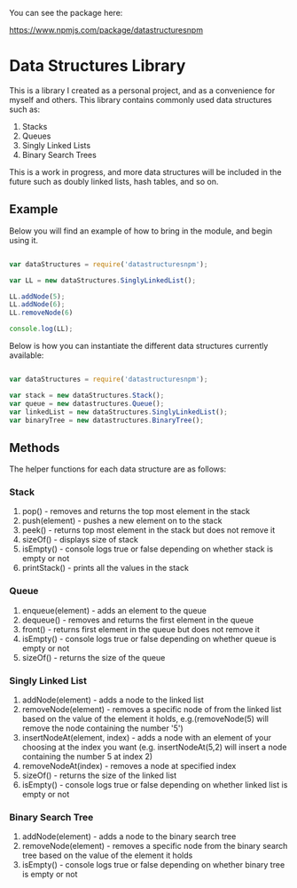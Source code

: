 You can see the package here:

https://www.npmjs.com/package/datastructuresnpm

# Data Structures Library

This is a library I created as a personal project, and as a convenience for myself and others. This library contains commonly used data structures such as:

1. Stacks
2. Queues
3. Singly Linked Lists
4. Binary Search Trees

This is a work in progress, and more data structures will be included in the future such as doubly linked lists, hash tables, and so on.

## Example

Below you will find an example of how to bring in the module, and begin using it.

```javascript

var dataStructures = require('datastructuresnpm');

var LL = new dataStructures.SinglyLinkedList();

LL.addNode(5);
LL.addNode(6);
LL.removeNode(6)

console.log(LL);

```

Below is how you can instantiate the different data structures currently available:

```javascript

var dataStructures = require('datastructuresnpm');

var stack = new dataStructures.Stack();
var queue = new datastructures.Queue();
var linkedList = new dataStructures.SinglyLinkedList();
var binaryTree = new datastructures.BinaryTree();

```

## Methods

The helper functions for each data structure are as follows:

### Stack

1. pop() - removes and returns the top most element in the stack
2. push(element) - pushes a new element on to the stack
3. peek() - returns top most element in the stack but does not remove it
4. sizeOf() - displays size of stack
5. isEmpty() - console logs true or false depending on whether stack is empty or not
6. printStack() - prints all the values in the stack

### Queue

1. enqueue(element) - adds an element to the queue
2. dequeue() - removes and returns the first element in the queue
3. front() - returns first element in the queue but does not remove it
4. isEmpty() - console logs true or false depending on whether queue is empty or not
5. sizeOf() - returns the size of the queue

### Singly Linked List

1. addNode(element) - adds a node to the linked list
2. removeNode(element) - removes a specific node of from the linked list based on the value of the element it holds, e.g.(removeNode(5) will remove the node containing the number '5')
3. insertNodeAt(element, index) - adds a node with an element of your choosing at the index you want (e.g. insertNodeAt(5,2) will insert a node containing the number 5 at index 2)
4. removeNodeAt(index) - removes a node at specified index
5. sizeOf() - returns the size of the linked list
6. isEmpty() - console logs true or false depending on whether linked list is empty or not

### Binary Search Tree

1. addNode(element) - adds a node to the binary search tree
2. removeNode(element) - removes a specific node from the binary search tree based on the value of the element it holds
3. isEmpty() - console logs true or false depending on whether binary tree is empty or not
